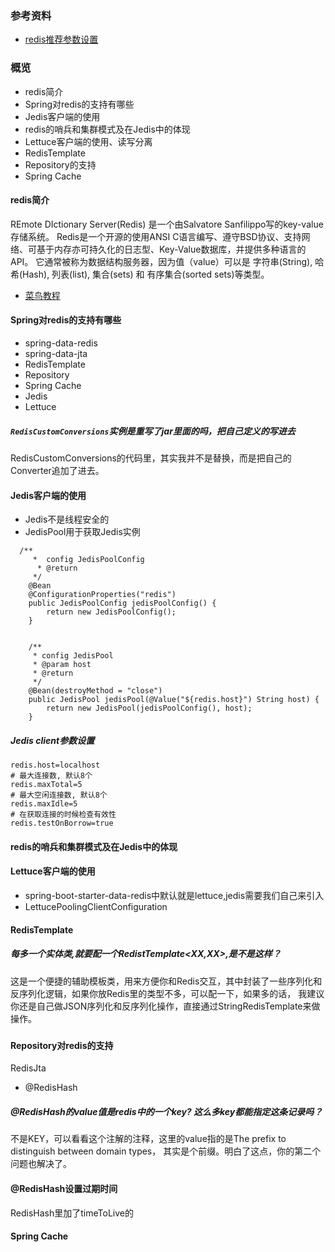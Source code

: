 
### 参考资料
-  [redis推荐参数设置](https://segmentfault.com/a/1190000020362579?utm_source=tag-newest)
### 概览
- redis简介
- Spring对redis的支持有哪些
- Jedis客户端的使用
- redis的哨兵和集群模式及在Jedis中的体现
- Lettuce客户端的使用、读写分离
- RedisTemplate
- Repository的支持
- Spring Cache


#### redis简介

REmote DIctionary Server(Redis) 是一个由Salvatore Sanfilippo写的key-value存储系统。
Redis是一个开源的使用ANSI C语言编写、遵守BSD协议、支持网络、可基于内存亦可持久化的日志型、Key-Value数据库，并提供多种语言的API。
它通常被称为数据结构服务器，因为值（value）可以是 字符串(String), 哈希(Hash), 列表(list), 集合(sets) 和 有序集合(sorted sets)等类型。

- [菜鸟教程](https://www.runoob.com/redis/redis-tutorial.html)

#### Spring对redis的支持有哪些
- spring-data-redis
- spring-data-jta
- RedisTemplate
- Repository
- Spring Cache
- Jedis
- Lettuce

##### `RedisCustomConversions`实例是重写了jar里面的吗，把自己定义的写进去
RedisCustomConversions的代码里，其实我并不是替换，而是把自己的Converter追加了进去。
#### Jedis客户端的使用
- Jedis不是线程安全的
- JedisPool用于获取Jedis实例

```
  /**
     *  config JedisPoolConfig
      * @return
     */
    @Bean
    @ConfigurationProperties("redis")
    public JedisPoolConfig jedisPoolConfig() {
        return new JedisPoolConfig();
    }


    /**
     * config JedisPool
     * @param host
     * @return
     */
    @Bean(destroyMethod = "close")
    public JedisPool jedisPool(@Value("${redis.host}") String host) {
        return new JedisPool(jedisPoolConfig(), host);
    }
```
##### Jedis client参数设置
```
redis.host=localhost
# 最大连接数, 默认8个
redis.maxTotal=5
# 最大空闲连接数, 默认8个
redis.maxIdle=5
# 在获取连接的时候检查有效性
redis.testOnBorrow=true 
```
#### redis的哨兵和集群模式及在Jedis中的体现

#### Lettuce客户端的使用
- spring-boot-starter-data-redis中默认就是lettuce,jedis需要我们自己来引入
- LettucePoolingClientConfiguration

#### RedisTemplate
#####  每多一个实体类,就要配一个RedistTemplate<XX,XX>,是不是这样？
这是一个便捷的辅助模板类，用来方便你和Redis交互，其中封装了一些序列化和反序列化逻辑，如果你放Redis里的类型不多，可以配一下，如果多的话，
我建议你还是自己做JSON序列化和反序列化操作，直接通过StringRedisTemplate来做操作。
##### 
#### Repository对redis的支持
RedisJta
- @RedisHash
#####    @RedisHash的value值是redis中的一个key? 这么多key都能指定这条记录吗？
不是KEY，可以看看这个注解的注释，这里的value指的是The prefix to distinguish between domain types，
其实是个前缀。明白了这点，你的第二个问题也解决了。

#### @RedisHash设置过期时间
RedisHash里加了timeToLive的

#### Spring Cache



##### 